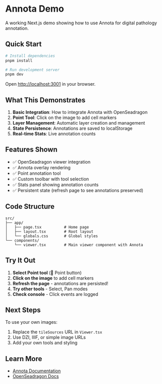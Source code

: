 # Annota Demo

A working Next.js demo showing how to use Annota for digital pathology annotation.

## Quick Start

```bash
# Install dependencies
pnpm install

# Run development server
pnpm dev
```

Open [http://localhost:3001](http://localhost:3001) in your browser.

## What This Demonstrates

1. **Basic Integration**: How to integrate Annota with OpenSeadragon
2. **Point Tool**: Click on the image to add cell markers
3. **Layer Management**: Automatic layer creation and management
4. **State Persistence**: Annotations are saved to localStorage
5. **Real-time Stats**: Live annotation counts

## Features Shown

- ✅ OpenSeadragon viewer integration
- ✅ Annota overlay rendering
- ✅ Point annotation tool
- ✅ Custom toolbar with tool selection
- ✅ Stats panel showing annotation counts
- ✅ Persistent state (refresh page to see annotations preserved)

## Code Structure

```
src/
├── app/
│   ├── page.tsx          # Home page
│   ├── layout.tsx        # Root layout
│   └── globals.css       # Global styles
└── components/
    └── viewer.tsx        # Main viewer component with Annota
```

## Try It Out

1. **Select Point tool** (📍 Point button)
2. **Click on the image** to add cell markers
3. **Refresh the page** - annotations are persisted!
4. **Try other tools** - Select, Pan modes
5. **Check console** - Click events are logged

## Next Steps

To use your own images:

1. Replace the `tileSources` URL in `Viewer.tsx`
2. Use DZI, IIIF, or simple image URLs
3. Add your own tools and styling

## Learn More

- [Annota Documentation](../../README.md)
- [OpenSeadragon Docs](https://openseadragon.github.io/)
